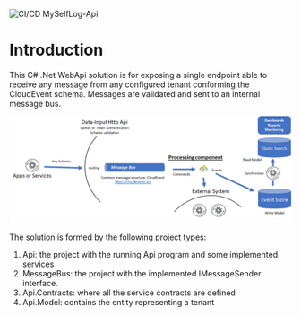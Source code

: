 ![CI/CD MySelfLog-Api](https://github.com/riccardone/MySelfLog.Api/workflows/CI/CD%20MySelfLog-Api/badge.svg)

# Introduction 
This C# .Net WebApi solution is for exposing a single endpoint able to receive any message from any configured tenant conforming the CloudEvent schema. Messages are validated and sent to an internal message bus.   
  
![Digital Messaging Architecture](./messaging-architecture-cqrs.png)
  
The solution is formed by the following project types:
1. Api: the project with the running Api program and some implemented services 
2. MessageBus: the project with the implemented IMessageSender interface. 
2. Api.Contracts: where all the service contracts are defined 
3. Api.Model: contains the entity representing a tenant 
